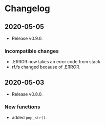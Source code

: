 # Changelog

## 2020-05-05

- Release v0.9.0.

### Incompatible changes

- .ERROR now takes an error code from stack.
- rf.fs changed because of .ERROR.

## 2020-05-03

- Release v0.8.0.

### New functions

- added `pop_str()`.

